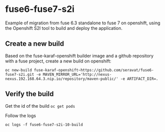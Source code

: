 # fuse6-fuse7-s2i

Example of migration from fuse 6.3 standalone to fuse 7 on openshift, using the Openshift S2I tool to build and deploy the application.

## Create a new build

Based on the fuse-karaf-openshift builder image and a github repository with a fuse project, create a new build on openshift:

`oc new-build fuse-karaf-openshift~https://github.com/seravat/fuse6-fuse7-s2i.git -e MAVEN_MIRROR_URL='http://nexus-nexus.192.168.64.3.nip.io/repository/maven-public/' -e ARTIFACT_DIR=.`

## Verify the build

Get the id of the build
`oc get pods`

Follow the logs

`oc logs -f fuse6-fuse7-s2i-10-build`
